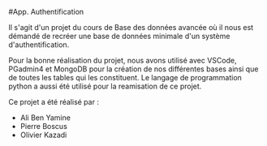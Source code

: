  #App. Authentification

 Il s'agit d'un projet du cours de Base des données avancée où il nous est démandé de recréer une base de données minimale d'un système d'authentification.
 
 Pour la bonne réalisation du projet, nous avons utilisé avec VSCode, PGadmin4 et MongoDB pour la création de nos différentes bases ainsi que de toutes les tables qui les constituent.
 Le langage de programmation python a aussi été utilisé pour la reamisation de ce projet.

 Ce projet a été réalisé par :
   - Ali Ben Yamine
   - Pierre Boscus
   - Olivier Kazadi
